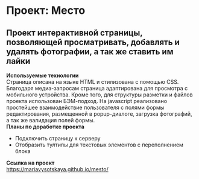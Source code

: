 # Проект: Место
## Проект интерактивной страницы, позволяющей просматривать, добавлять и удалять фотографии, а так же ставить им лайки
**Используемые технологии**  
Страница описана на языке HTML и стилизована с помощью CSS. Благодаря медиа-запросам страница адаптирована для просмотра с мобильного устройства. Кроме того, для структуры разметки и файлов проекта использован БЭМ-подход. На javascript реализовано простейшее взаимодействие пользователя с полями формы редактирования, размещенной в popup-диалоге, загрузка фотографий, а так же валидация полей формы.  
**Планы по доработке проекта**  
- Подключить страницу к серверу  
- Отобразить тултипы для текстовых элементов с переполнением блока  
  
**Ссылка на проект**  
https://mariavysotskaya.github.io/mesto/